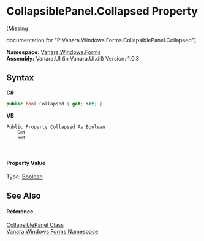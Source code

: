 # CollapsiblePanel.Collapsed Property 
 

\[Missing <summary> documentation for "P:Vanara.Windows.Forms.CollapsiblePanel.Collapsed"\]

**Namespace:**&nbsp;<a href="c580cf52-4028-70db-28d0-f9b1abc03861">Vanara.Windows.Forms</a><br />**Assembly:**&nbsp;Vanara.UI (in Vanara.UI.dll) Version: 1.0.3

## Syntax

**C#**<br />
``` C#
public bool Collapsed { get; set; }
```

**VB**<br />
``` VB
Public Property Collapsed As Boolean
	Get
	Set
```

<br />

#### Property Value
Type: <a href="http://msdn2.microsoft.com/en-us/library/a28wyd50" target="_blank">Boolean</a>

## See Also


#### Reference
<a href="d0ea702f-e040-f4b1-5375-45a57b332c0a">CollapsiblePanel Class</a><br /><a href="c580cf52-4028-70db-28d0-f9b1abc03861">Vanara.Windows.Forms Namespace</a><br />